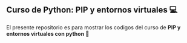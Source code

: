 ## Curso de Python: PIP y entornos virtuales 💻

El presente repositorio es para mostrar los codigos del curso de **PIP y entornos virtuales con python** 🐍